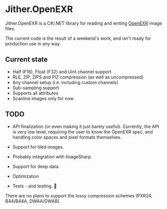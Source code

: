 # Jither.OpenEXR

Jither.OpenEXR is a C#/.NET library for reading and writing [OpenEXR](https://openexr.com/) image files.

The current code is the result of a weekend's work, and isn't ready for production use in any way.

Current state
-------------
* Half (F16), Float (F32) and Uint channel support
* RLE, ZIP, ZIPS and PIZ compression (as well as uncompressed)
* Any channel setup (i.e. including custom channels)
* Sub-sampling support
* Supports all attributes
* Scanline images only for now

TODO
----
* API finalization (or even making it just barely useful). Currently, the API is very low level, requiring the user to know the OpenEXR spec, and handling color spaces and pixel formats themselves.

* Support for tiled images.

* Probably integration with ImageSharp.

* Support for deep data.

* Optimization

* Tests - and testing. 🤪

There are no plans to support the lossy compression schemes (PXR24, B44/B44A, DWAA/DWAB).
